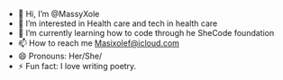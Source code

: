 - 👋 Hi, I’m @MassyXole
- 👀 I’m interested in Health care and tech in health care
- 🌱 I’m currently learning how to code through he SheCode foundation
- 📫 How to reach me Masixolef@icloud.com
- 😄 Pronouns: Her/She/
- ⚡ Fun fact: I love writing poetry.

<!---
MassyXole/MassyXole is a ✨ special ✨ repository because its `README.md` (this file) appears on your GitHub profile.
You can click the Preview link to take a look at your changes.
--->
